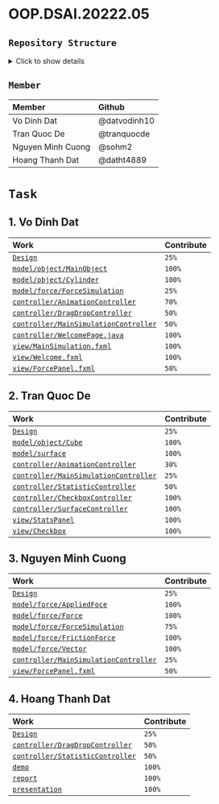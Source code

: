 # OOP.DSAI.20222.05

## `Repository Structure`

<details>
  <summary>Click to show details</summary>

  <div id="markdownContent">

```
│   .gitignore
│   LICENSE
│   README.md
│
├───.vscode
│       launch.json
│       settings.json
│
├───Design
│       Controller diagram 1.png
│       Controller Diagram 2.png
│       Controller Diagram.asta
│       force_class_diagram.asta
│       force_diagram.png
│       general_class_diagram.asta
│       general_class_diagram.png
│       model_diagram.asta
│       model_diagram.png
│       Object Diagram.png
│       Object_diagram.asta
│       Surface Diagram.png
│       Surface_diagram.asta
│       usecase_diagram.asta
│       usecase_diagram.png
│
└───sourcecode
    │   .DS_Store
    │   README.md
    │
    ├───lib
    └───src
        │   MainSimulation.java
        │
        ├───controller
        │       AnimationController.java
        │       DragDropController.java
        │       ForceController.java
        │       MainSimulationController.java
        │       StatisticController.java
        │       SurfaceController.java
        │
        ├───img
        │       appIcon.png
        │       applyForceArrow.png
        │       background.jpg
        │       background.png
        │       cube.png
        │       cylinder.png
        │       frictionForceArrow.png
        │       sumForceArrow.png
        │       surface.png
        │
        ├───model
        │   ├───force
        │   │       AppliedForce.java
        │   │       Force.java
        │   │       ForceSimulation.java
        │   │       FrictionForce.java
        │   │       Vector.java
        │   │
        │   ├───object
        │   │       Cube.java
        │   │       Cylinder.java
        │   │       MainObject.java
        │   │
        │   └───surface
        │           Surface.java
        │
        └───view
                ForcePanel.fxml
                MainObject.fxml
                MainSimulation.fxml
                StatsPanel.fxml
                SurfacePanel.fxml
```

  </div>
</details>


## `Member`

| Member            | Github        | 
| :--               |    :---       |
| Vo Dinh Dat       | @datvodinh10  |
| Tran Quoc De      | @tranquocde   |
| Nguyen Minh Cuong | @sohm2        |
| Hoang Thanh Dat   | @datht4889    |    

# `Task`
## 1. Vo Dinh Dat
|Work |Contribute |
| :--               |    :---       |
| [`Design`]()  | `25%` |
| [`model/object/MainObject`](sourcecode/src/model/object/MainObject.java)  | `100%` |
| [`model/object/Cylinder`](sourcecode/src/model/object/Cylinder.java)  | `100%` |
| [`model/force/ForceSimulation`](sourcecode/src/model/force/AppliedForce.java)  | `25%` |
| [`controller/AnimationController`](sourcecode/src/controller/AnimationController.java)  | `70%` |
| [`controller/DragDropController`](sourcecode/src/controller/DragDropController.java)  | `50%` |
| [`controller/MainSimulationController`](sourcecode/src/controller/MainSimulationController.java)  | `50%` |
| [`controller/WelcomePage.java`](sourcecode/src/controller/WelcomePage.java)  | `100%` |
| [`view/MainSimulation.fxml`](sourcecode/src/view/MainSimulation.fxml)  | `100%` |
| [`view/Welcome.fxml`](sourcecode/src/view/Welcome.fxml)  | `100%` |
| [`view/ForcePanel.fxml`](sourcecode/src/view/ForcePanel.fxml) | `50%` |
## 2. Tran Quoc De
|Work |Contribute |
| :--               |    :---       |
| [`Design`]() | `25%` |
| [`model/object/Cube`](sourcecode/src/model/object/Cube.java) | `100%` |
| [`model/surface`](sourcecode/src/model/surface/Surface.java) | `100%` |
| [`controller/AnimationController`](sourcecode/src/controller/AnimationController.java) | `30%` |
| [`controller/MainSimulationController`](sourcecode/src/controller/MainSimulationController.java) | `25%` |
| [`controller/StatisticController`](sourcecode/src/controller/StatisticController.java) | `50%` |
| [`controller/CheckboxController`](sourcecode/src/controller/CheckboxController.java) | `100%` |
| [`controller/SurfaceController`](sourcecode/src/controller/SurfaceController.java) | `100%` |
| [`view/StatsPanel`](sourcecode/src/view/StatsPanel.fxml) | `100%` |
| [`view/Checkbox`](sourcecode/src/view/Checkbox.fxml) | `100%` |
## 3. Nguyen Minh Cuong
|Work |Contribute |
| :--               |    :---       |
| [`Design`]() | `25%` |
| [`model/force/AppliedFoce`](sourcecode/src/model/force/AppliedForce.java) | `100%` |
| [`model/force/Force`](sourcecode/src/model/force/AppliedForce.java) | `100%` |
| [`model/force/ForceSimulation`](sourcecode/src/model/force/AppliedForce.java) | `75%` |
| [`model/force/FrictionForce`](sourcecode/src/model/force/AppliedForce.java) | `100%` |
| [`model/force/Vector`](sourcecode/src/model/force/AppliedForce.java) | `100%` |
| [`controller/MainSimulationController`](sourcecode/src/controller/MainSimulationController.java)  | `25%` |
| [`view/ForcePanel.fxml`](sourcecode/src/view/ForcePanel.fxml)| `50%` |
## 4. Hoang Thanh Dat
|Work |Contribute |
| :--               |    :---       |
| [`Design`]() | `25%` |
| [`controller/DragDropController`](sourcecode/src/controller/DragDropController.java) | `50%` |
| [`controller/StatisticController`](sourcecode/src/controller/StatisticController.java) | `50%` |
| [`demo`]() | `100%` |
| [`report`]() | `100%` |
| [`presentation`]() | `100%` |
